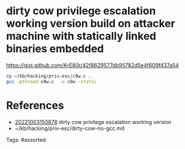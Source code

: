 # dirty cow privilege escalation working version build on attacker machine with statically linked binaries embedded
https://gist.github.com/KrE80r/42f8629577db95782d5e4f609f437a54

```bash
cp ~/kb/hacking/priv-esc/c0w.c .
gcc -pthread c0w.c  -o c0w -static
```
# References
- [20221003150878](/zet/20221003150878/) dirty cow privilege escalation working version
- ~/kb/hacking/priv-esc/dirty-cow-no-gcc.md

Tags:
    #assorted

